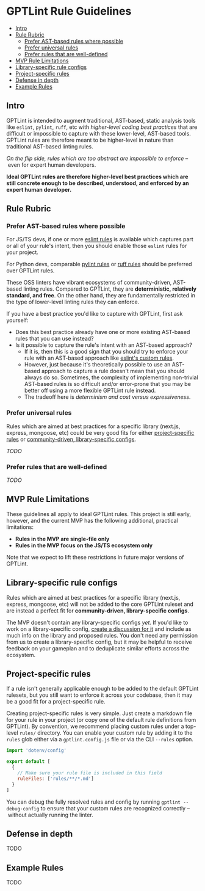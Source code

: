 # GPTLint Rule Guidelines <!-- omit from toc -->

- [Intro](#intro)
- [Rule Rubric](#rule-rubric)
  - [Prefer AST-based rules where possible](#prefer-ast-based-rules-where-possible)
  - [Prefer universal rules](#prefer-universal-rules)
  - [Prefer rules that are well-defined](#prefer-rules-that-are-well-defined)
- [MVP Rule Limitations](#mvp-rule-limitations)
- [Library-specific rule configs](#library-specific-rule-configs)
- [Project-specific rules](#project-specific-rules)
- [Defense in depth](#defense-in-depth)
- [Example Rules](#example-rules)

## Intro

GPTLint is intended to augment traditional, AST-based, static analysis tools like `eslint`, `pylint`, `ruff`, etc with _higher-level coding best practices_ that are difficult or impossible to capture with these lower-level, AST-based tools. GPTLint rules are therefore meant to be higher-level in nature than traditional AST-based linting rules.

_On the flip side, rules which are too abstract are impossible to enforce_ – even for expert human developers.

**Ideal GPTLint rules are therefore higher-level best practices which are still concrete enough to be described, understood, and enforced by an expert human developer.**

## Rule Rubric

### Prefer AST-based rules where possible

For JS/TS devs, if one or more [eslint rules](https://eslint.org/docs/latest/rules/) is available which captures part or all of your rule's intent, then you should enable those `eslint` rules for your project.

For Python devs, comparable [pylint rules](https://pylint.pycqa.org/en/latest/user_guide/checkers/features.html) or [ruff rules](https://docs.astral.sh/ruff/rules/) should be preferred over GPTLint rules.

These OSS linters have vibrant ecosystems of community-driven, AST-based linting rules. Compared to GPTLint, they are **deterministic, relatively standard, and free**. On the other hand, they are fundamentally restricted in the type of lower-level linting rules they can enforce.

If you have a best practice you'd like to capture with GPTLint, first ask yourself:

- Does this best practice already have one or more existing AST-based rules that you can use instead?
- Is it possible to capture the rule's intent with an AST-based approach?
  - If it is, then this is a good sign that you should try to enforce your rule with an AST-based approach like [eslint's custom rules](https://eslint.org/docs/latest/extend/custom-rules).
  - However, just because it's theoretically possible to use an AST-based approach to capture a rule doesn't mean that you should always do so. Sometimes, the complexity of implementing non-trivial AST-based rules is so difficult and/or error-prone that you may be better off using a more flexible GPTLint rule instead.
  - The tradeoff here is _determinism and cost versus expressiveness_.

### Prefer universal rules

Rules which are aimed at best practices for a specific library (next.js, express, mongoose, etc) could be very good fits for either [project-specific rules](#project-specific-rules) or [community-driven, library-specific configs](#library-specific-rule-configs).

_TODO_

### Prefer rules that are well-defined

_TODO_

## MVP Rule Limitations

These guidelines all apply to ideal GPTLint rules. This project is still early, however, and the current MVP has the following additional, practical limitations:

- **Rules in the MVP are single-file only**
- **Rules in the MVP focus on the JS/TS ecosystem only**

Note that we expect to lift these restrictions in future major versions of GPTLint.

## Library-specific rule configs

Rules which are aimed at best practices for a specific library (next.js, express, mongoose, etc) will not be added to the core GPTLint ruleset and are instead a perfect fit for **community-driven, library-specific configs**.

The MVP doesn't contain any library-specific configs _yet_. If you'd like to work on a library-specific config, [create a discussion for it](https://github.com/transitive-bullshit/eslint-plus-plus/discussions/new?category=ideas) and include as much info on the library and proposed rules. You don't need any permission from us to create a library-specific config, but it may be helpful to receive feedback on your gameplan and to deduplicate similar efforts across the ecosystem.

## Project-specific rules

If a rule isn't generally applicable enough to be added to the default GPTLint rulesets, but you still want to enforce it across your codebase, then it may be a good fit for a project-specific rule.

Creating project-specific rules is very simple. Just create a markdown file for your rule in your project (or copy one of the default rule definitions from GPTLint). By convention, we recommend placing custom rules under a top-level `rules/` directory. You can enable your custom rule by adding it to the `rules` glob either via a `gptlint.config.js` file or via the CLI `--rules` option.

```js
import 'dotenv/config'

export default [
  {
    // Make sure your rule file is included in this field
    ruleFiles: ['rules/**/*.md']
  }
]
```

You can debug the fully resolved rules and config by running `gptlint --debug-config` to ensure that your custom rules are recognized correctly – without actually running the linter.

## Defense in depth

TODO

## Example Rules

TODO

